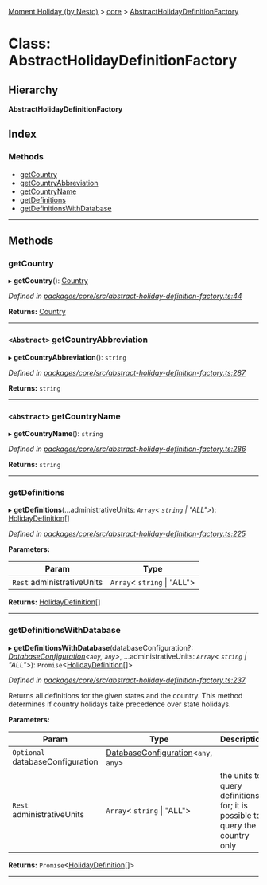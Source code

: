 [Moment Holiday (by Nesto)](../README.md) > [core](../modules/core.md) > [AbstractHolidayDefinitionFactory](../classes/core.abstractholidaydefinitionfactory.md)

# Class: AbstractHolidayDefinitionFactory

## Hierarchy

**AbstractHolidayDefinitionFactory**

## Index

### Methods

* [getCountry](core.abstractholidaydefinitionfactory.md#getcountry)
* [getCountryAbbreviation](core.abstractholidaydefinitionfactory.md#getcountryabbreviation)
* [getCountryName](core.abstractholidaydefinitionfactory.md#getcountryname)
* [getDefinitions](core.abstractholidaydefinitionfactory.md#getdefinitions)
* [getDefinitionsWithDatabase](core.abstractholidaydefinitionfactory.md#getdefinitionswithdatabase)

---

## Methods

<a id="getcountry"></a>

###  getCountry

▸ **getCountry**(): [Country](core.country.md)

*Defined in [packages/core/src/abstract-holiday-definition-factory.ts:44](https://github.com/nesto-software/moment-holiday/blob/c39e49d/packages/core/src/abstract-holiday-definition-factory.ts#L44)*

**Returns:** [Country](core.country.md)

___
<a id="getcountryabbreviation"></a>

### `<Abstract>` getCountryAbbreviation

▸ **getCountryAbbreviation**(): `string`

*Defined in [packages/core/src/abstract-holiday-definition-factory.ts:287](https://github.com/nesto-software/moment-holiday/blob/c39e49d/packages/core/src/abstract-holiday-definition-factory.ts#L287)*

**Returns:** `string`

___
<a id="getcountryname"></a>

### `<Abstract>` getCountryName

▸ **getCountryName**(): `string`

*Defined in [packages/core/src/abstract-holiday-definition-factory.ts:286](https://github.com/nesto-software/moment-holiday/blob/c39e49d/packages/core/src/abstract-holiday-definition-factory.ts#L286)*

**Returns:** `string`

___
<a id="getdefinitions"></a>

###  getDefinitions

▸ **getDefinitions**(...administrativeUnits: *`Array`< `string` &#124; "ALL">*): [HolidayDefinition](core.holidaydefinition.md)[]

*Defined in [packages/core/src/abstract-holiday-definition-factory.ts:225](https://github.com/nesto-software/moment-holiday/blob/c39e49d/packages/core/src/abstract-holiday-definition-factory.ts#L225)*

**Parameters:**

| Param | Type |
| ------ | ------ |
| `Rest` administrativeUnits | `Array`< `string` &#124; "ALL"> |

**Returns:** [HolidayDefinition](core.holidaydefinition.md)[]

___
<a id="getdefinitionswithdatabase"></a>

###  getDefinitionsWithDatabase

▸ **getDefinitionsWithDatabase**(databaseConfiguration?: *[DatabaseConfiguration](core.databaseconfiguration.md)<`any`, `any`>*, ...administrativeUnits: *`Array`< `string` &#124; "ALL">*): `Promise`<[HolidayDefinition](core.holidaydefinition.md)[]>

*Defined in [packages/core/src/abstract-holiday-definition-factory.ts:237](https://github.com/nesto-software/moment-holiday/blob/c39e49d/packages/core/src/abstract-holiday-definition-factory.ts#L237)*

Returns all definitions for the given states and the country. This method determines if country holidays take precedence over state holidays.

**Parameters:**

| Param | Type | Description |
| ------ | ------ | ------ |
| `Optional` databaseConfiguration | [DatabaseConfiguration](core.databaseconfiguration.md)<`any`, `any`> |
| `Rest` administrativeUnits | `Array`< `string` &#124; "ALL"> |  the units to query definitions for; it is possible to query the country only |

**Returns:** `Promise`<[HolidayDefinition](core.holidaydefinition.md)[]>

___

